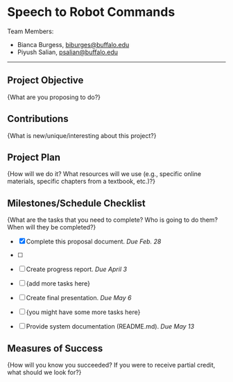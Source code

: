 
# Speech to Robot Commands

Team Members:
- Bianca Burgess, biburges@buffalo.edu
- Piyush Salian, psalian@buffalo.edu

--- 

## Project Objective
{What are you proposing to do?}


## Contributions
{What is new/unique/interesting about this project?}


## Project Plan
{How will we do it?  What resources will we use (e.g., specific online materials, specific chapters from a textbook, etc.)?}


## Milestones/Schedule Checklist
{What are the tasks that you need to complete?  Who is going to do them?  When will they be completed?}
- [x] Complete this proposal document.  *Due Feb. 28*
- [ ] 
- [ ] Create progress report.  *Due April 3*
- [ ] {add more tasks here}
- [ ] Create final presentation.  *Due May 6*
- [ ] {you might have some more tasks here}
- [ ] Provide system documentation (README.md).  *Due May 13*


## Measures of Success
{How will you know you succeeded?  If you were to receive partial credit, what should we look for?}
